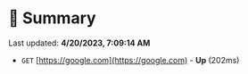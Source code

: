 # 📖 Summary
Last updated: **4/20/2023, 7:09:14 AM**

- `GET` [https://google.com](https://google.com) - **Up** (202ms)
